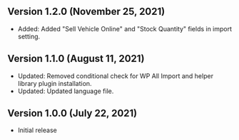 ## Version 1.2.0 (November 25, 2021)
* Added: Added "Sell Vehicle Online" and "Stock Quantity" fields in import setting.

## Version 1.1.0 (August 11, 2021)
* Updated: Removed conditional check for WP All Import and helper library plugin installation.
* Updated: Updated language file.

## Version 1.0.0 (July 22, 2021)
* Initial release
